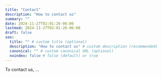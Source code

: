 ```yaml
---
title: "Contact"
description: "How to contact us"
summary: ""
date: 2024-11-27T02:01:26-06:00
lastmod: 2024-11-27T02:01:26-06:00
draft: false
seo:
  title: "" # custom title (optional)
  description: "How to contact us" # custom description (recommended)
  canonical: "" # custom canonical URL (optional)
  noindex: false # false (default) or true
---
```


To contact us, ...
